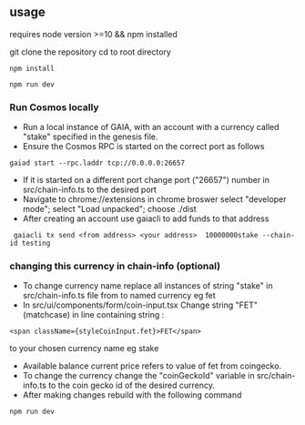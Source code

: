 ## usage

requires node version >=10 && npm installed

git clone the repository
cd to root directory

```
npm install
``` 


```
npm run dev
```

### Run Cosmos locally

- Run a local instance of GAIA, with an account with a currency called "stake" specified in the genesis file. 
- Ensure the Cosmos RPC is started on the correct port as follows

```
gaiad start --rpc.laddr tcp://0.0.0.0:26657 
```

- If it is started on a different port change port ("26657") number in src/chain-info.ts to the desired port
- Navigate to chrome://extensions in chrome broswer select "developer mode"; select "Load unpacked"; choose ./dist 
- After creating an account use gaiacli to add funds to that address 

```
 gaiacli tx send <from address> <your address>  10000000stake --chain-id testing
```


### changing this currency in chain-info (optional)

- To change currency name replace all instances of string "stake" in src/chain-info.ts file from to named currency eg fet
- In src/ui/components/form/coin-input.tsx Change string  "FET" (matchcase) in line containing string : 

```<span className={styleCoinInput.fet}>FET</span>``` 

to your chosen currency name eg stake
- Available balance current price refers to value of fet from coingecko. 
- To change the currency change the "coinGeckoId" variable in src/chain-info.ts to the coin gecko id of the desired currency. 
- After making changes rebuild with the following command

```
npm run dev
```



